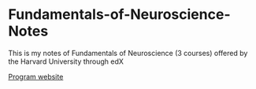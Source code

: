 # Fundamentals-of-Neuroscience-Notes
This is my notes of Fundamentals of Neuroscience (3 courses) offered by the Harvard University through edX

[Program website](https://www.edx.org/xseries/harvardx-fundamentals-of-neuroscience)
